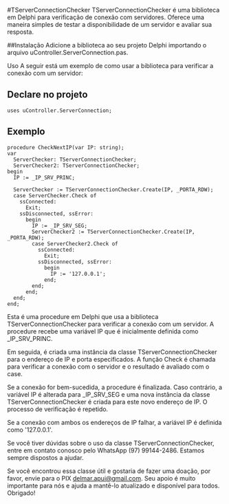 #TServerConnectionChecker
TServerConnectionChecker é uma biblioteca em Delphi para verificação de conexão com servidores. Oferece uma maneira simples de testar a disponibilidade de um servidor e avaliar sua resposta.

##Instalação
Adicione a biblioteca ao seu projeto Delphi importando o arquivo uController.ServerConnection.pas.

Uso
A seguir está um exemplo de como usar a biblioteca para verificar a conexão com um servidor:

## Declare no projeto
```
uses uController.ServerConnection; 
```
## Exemplo

```
procedure CheckNextIP(var IP: string);
var
  ServerChecker: TServerConnectionChecker;
  ServerChecker2: TServerConnectionChecker;
begin
  IP := _IP_SRV_PRINC;

  ServerChecker := TServerConnectionChecker.Create(IP, _PORTA_RDW);
  case ServerChecker.Check of
    ssConnected:
      Exit;
    ssDisconnected, ssError:
      begin
        IP := _IP_SRV_SEG;
        ServerChecker2 := TServerConnectionChecker.Create(IP, _PORTA_RDW);
        case ServerChecker2.Check of
          ssConnected:
            Exit;
          ssDisconnected, ssError:
            begin
              IP := '127.0.0.1';
            end;
        end;
      end;
  end;
end; 
```
Esta é uma procedure em Delphi que usa a biblioteca TServerConnectionChecker para verificar a conexão com um servidor. A procedure recebe uma variável IP que é inicialmente definida como _IP_SRV_PRINC.

Em seguida, é criada uma instância da classe TServerConnectionChecker para o endereço de IP e porta especificados. A função Check é chamada para verificar a conexão com o servidor e o resultado é avaliado com o case.

Se a conexão for bem-sucedida, a procedure é finalizada. Caso contrário, a variável IP é alterada para _IP_SRV_SEG e uma nova instância da classe TServerConnectionChecker é criada para este novo endereço de IP. O processo de verificação é repetido.

Se a conexão com ambos os endereços de IP falhar, a variável IP é definida como '127.0.0.1'.

Se você tiver dúvidas sobre o uso da classe TServerConnectionChecker, entre em contato conosco pelo WhatsApp (97) 99144-2486. Estamos sempre dispostos a ajudar.

Se você encontrou essa classe útil e gostaria de fazer uma doação, por favor, envie para o PIX delmar.apui@gmail.com. Seu apoio é muito importante para nós e ajuda a mantê-lo atualizado e disponível para todos. Obrigado!

